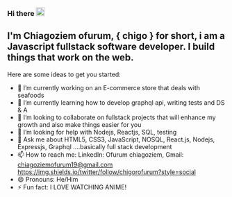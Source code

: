 ### Hi there <img src="https://raw.githubusercontent.com/MartinHeinz/MartinHeinz/master/wave.gif" width="20px" />

## I'm Chiagoziem ofurum, { chigo } for short, i am a Javascript fullstack software developer. I build things that work on the web. 

Here are some ideas to get you started:

- 🔭 I’m currently working on an E-commerce store that deals with seafoods 
- 🌱 I’m currently learning how to develop graphql api, writing tests and DS & A
- 👯 I’m looking to collaborate on fullstack projects that will enhance my growth and also make things easier for you
- 🤔 I’m looking for help with Nodejs, Reactjs, SQL, testing
- 💬 Ask me about HTML5, CSS3, JavaScript, NOSQL, React.js, Nodejs, Expressjs, Graphql ....basically full stack development
- 📫 How to reach me: LinkedIn: Ofurum chiagoziem, Gmail: chiagoziemofurum19@gmail.com https://img.shields.io/twitter/follow/chigorofurum?style=social
- 😄 Pronouns: He/Him
- ⚡ Fun fact: I LOVE WATCHING ANIME!
